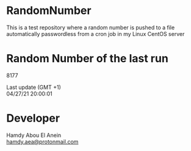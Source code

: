 # RandomNumber    
This is a test repository where a random number is pushed to a file automatically passwordless from a cron job in my Linux CentOS server    
# Random Number of the last run   
8177
      
Last update (GMT +1)    
04/27/21 20:00:01
# Developer    
Hamdy Abou El Anein   
hamdy.aea@protonmail.com
